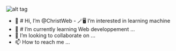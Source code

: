 ![alt tag](https://godigitallaagencia.com/wp-content/uploads/2020/06/web-developer.gif)
- 👋 # Hi, I’m @ChristWeb - 🪄🖥️ I’m interested in learning machine
- 🌱 # I’m currently learning Web developpement ...
- 💞️ I’m looking to collaborate on ...
- 📫 How to reach me ...

